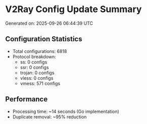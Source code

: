 # V2Ray Config Update Summary
Generated on: 2025-09-26 06:44:39 UTC

## Configuration Statistics
- Total configurations: 6818
- Protocol breakdown:
  - ss: 0 configs
  - ssr: 0 configs
  - trojan: 0 configs
  - vless: 0 configs
  - vmess: 571 configs

## Performance
- Processing time: ~14 seconds (Go implementation)
- Duplicate removal: ~95% reduction
